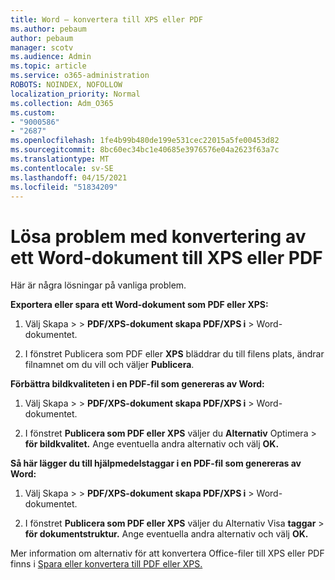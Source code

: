 ```yaml
---
title: Word – konvertera till XPS eller PDF
ms.author: pebaum
author: pebaum
manager: scotv
ms.audience: Admin
ms.topic: article
ms.service: o365-administration
ROBOTS: NOINDEX, NOFOLLOW
localization_priority: Normal
ms.collection: Adm_O365
ms.custom:
- "9000586"
- "2687"
ms.openlocfilehash: 1fe4b99b480de199e531cec22015a5fe00453d82
ms.sourcegitcommit: 8bc60ec34bc1e40685e3976576e04a2623f63a7c
ms.translationtype: MT
ms.contentlocale: sv-SE
ms.lasthandoff: 04/15/2021
ms.locfileid: "51834209"
---
```

# <a name="resolve-issues-converting-a-word-document-to-xps-or-pdf"></a>Lösa problem med konvertering av ett Word-dokument till XPS eller PDF

Här är några lösningar på vanliga problem. 

**Exportera eller spara ett Word-dokument som PDF eller XPS:**

1. Välj Skapa   >    >  **PDF/XPS-dokument skapa PDF/XPS i**  >  Word-dokumentet.

2. I fönstret Publicera som PDF eller **XPS** bläddrar du till filens plats, ändrar filnamnet om du vill och väljer **Publicera**.

**Förbättra bildkvaliteten i en PDF-fil som genereras av Word:**

1. Välj Skapa   >    >  **PDF/XPS-dokument skapa PDF/XPS i**  >  Word-dokumentet.

2. I fönstret **Publicera som PDF eller XPS** väljer du **Alternativ** Optimera  >  **för bildkvalitet.** Ange eventuella andra alternativ och välj **OK.** 

**Så här lägger du till hjälpmedelstaggar i en PDF-fil som genereras av Word:**
 
1. Välj Skapa   >    >  **PDF/XPS-dokument skapa PDF/XPS i**  >  Word-dokumentet.

2. I fönstret **Publicera som PDF eller XPS** väljer du Alternativ Visa **taggar**  >  **för dokumentstruktur.** Ange eventuella andra alternativ och välj **OK.**

Mer information om alternativ för att konvertera Office-filer till XPS eller PDF finns i [Spara eller konvertera till PDF eller XPS.](https://support.office.com/article/d85416c5-7d77-4fd6-a216-6f4bf7c7c110)